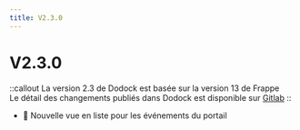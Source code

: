 ```yaml
---
title: V2.3.0
---
```


# V2.3.0

::callout
La version 2.3 de Dodock est basée sur la version 13 de Frappe  
Le détail des changements publiés dans Dodock est disponible sur [Gitlab](https://gitlab.com/dokos/dodock/-/releases)
::

- :rocket: Nouvelle vue en liste pour les événements du portail

